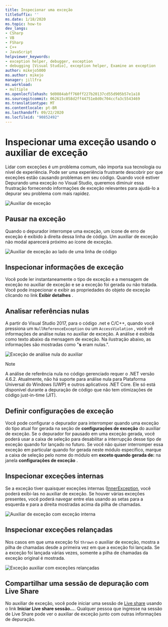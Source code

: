 ```yaml
---
title: Inspecionar uma exceção
titleSuffix: ''
ms.date: 1/18/2020
ms.topic: how-to
dev_langs:
- CSharp
- VB
- FSharp
- C++
- JavaScript
helpviewer_keywords:
- exception helper, debugger, exception
- debugging [Visual Studio], exception helper, Examine an exception
author: mikejo5000
ms.author: mikejo
manager: jillfra
ms.workload:
- multiple
ms.openlocfilehash: 9d0084abff760ff227b20137cd55d905b57e1a18
ms.sourcegitcommit: 062615c058d2ff44751e8d0c704ccfa3c5543469
ms.translationtype: MT
ms.contentlocale: pt-BR
ms.lasthandoff: 09/22/2020
ms.locfileid: "90852492"
---
```

# <a name="inspect-an-exception-using-the-exception-helper"></a>Inspecionar uma exceção usando o auxiliar de exceção 

Lidar com exceções é um problema comum, não importa sua tecnologia ou nível de experiência. Pode ser uma experiência frustrante descobrir por que exceções estão causando problemas em seu código. Quando você estiver Depurando uma exceção no Visual Studio, queremos diminuir essa frustração fornecendo informações de exceção relevantes para ajudá-lo a depurar seu problema com mais rapidez.

![Auxiliar de exceção](media/debugger-exception-helper-default.png)

## <a name="pause-on-the-exception"></a>Pausar na exceção
Quando o depurador interrompe uma exceção, um ícone de erro de exceção é exibido à direita dessa linha de código. Um auxiliar de exceção não modal aparecerá próximo ao ícone de exceção.

![Auxiliar de exceção ao lado de uma linha de código](media/debugger-exception-helper-locerror.png)

## <a name="inspect-exception-info"></a>Inspecionar informações de exceção
Você pode ler instantaneamente o tipo de exceção e a mensagem de exceção no auxiliar de exceção e se a exceção foi gerada ou não tratada. Você pode inspecionar e exibir as propriedades do objeto de exceção clicando no link **Exibir detalhes** .

## <a name="analyze-null-references"></a>Analisar referências nulas
A partir do Visual Studio 2017, para o código .net e C/C++, quando você pressiona um `NullReferenceException` ou um `AccessViolation` , você vê informações de análise nulas no auxiliar de exceção. A análise é exibida como texto abaixo da mensagem de exceção. Na ilustração abaixo, as informações são mostradas como "**s** eram nulas.".

![Exceção de análise nula do auxiliar](media/debugger-exception-helper-default.png)


> [!NOTE]
> A análise de referência nula no código gerenciado requer o .NET versão 4.6.2. Atualmente, não há suporte para análise nula para Plataforma Universal do Windows (UWP) e outros aplicativos .NET Core. Ele só está disponível durante a depuração de código que não tem otimizações de código just-in-time (JIT).

## <a name="configure-exception-settings"></a>Definir configurações de exceção 
Você pode configurar o depurador para interromper quando uma exceção do tipo atual for gerada na seção de **configurações de exceção** do auxiliar de exceção. Se o depurador for pausado em uma exceção gerada, você poderá usar a caixa de seleção para desabilitar a interrupção desse tipo de exceção quando for lançado no futuro. Se você não quiser interromper essa exceção em particular quando for gerada neste módulo específico, marque a caixa de seleção pelo nome do módulo em **exceto quando gerada de:** na janela **configurações de exceção** . 

## <a name="inspect-inner-exceptions"></a>Inspecionar exceções internas 
Se a exceção tiver quaisquer exceções internas ([InnerException](/dotnet/api/system.exception.innerexception), você poderá exibi-las no auxiliar de exceção. Se houver várias exceções presentes, você poderá navegar entre elas usando as setas para a esquerda e para a direita mostradas acima da pilha de chamadas.

![Auxiliar de exceção com exceção interna](media/debugger-exception-helper-innerexception.png)

## <a name="inspect-rethrown-exceptions"></a>Inspecionar exceções relançadas
Nos casos em que uma exceção foi `thrown` o auxiliar de exceção, mostra a pilha de chamadas desde a primeira vez em que a exceção foi lançada. Se a exceção foi lançada várias vezes, somente a pilha de chamadas da exceção original é mostrada.

![Exceção auxiliar com exceções relançadas](media/debugger-exception-helper-innerexception.png)

## <a name="share-a-debug-session-with-live-share"></a>Compartilhar uma sessão de depuração com Live Share
No auxiliar de exceção, você pode iniciar uma sessão de [Live share](/visualstudio/liveshare/) usando o link **Iniciar Live share sessão...**. Qualquer pessoa que ingresse na sessão de Live Share pode ver o auxiliar de exceção junto com outras informações de depuração.